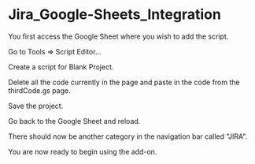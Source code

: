 # Jira_Google-Sheets_Integration

You first access the Google Sheet where you wish to add the script.

Go to Tools => Script Editor...

Create a script for Blank Project.

Delete all the code currently in the page and paste in the code from the thirdCode.gs page.

Save the project.

Go back to the Google Sheet and reload.

There should now be another category in the navigation bar called "JIRA".

You are now ready to begin using the add-on.



